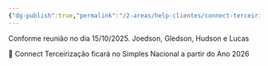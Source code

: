 ```yaml
---
{"dg-publish":true,"permalink":"/2-areas/help-clientes/connect-terceirizacao/","dgPassFrontmatter":true,"created":"2025-10-15T15:44:29.776-03:00","updated":"2025-10-15T15:45:26.495-03:00"}
---
```


Conforme reunião no dia 15/10/2025.
Joedson, Gledson, Hudson e Lucas

🔴 Connect Terceirização ficará no Simples Nacional a partir do Ano 2026